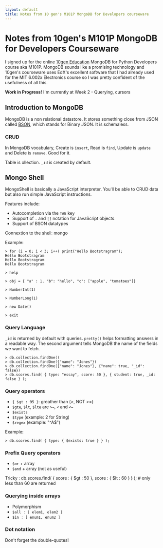 ```yaml
---
layout: default
title: Notes from 10 gen's M101P MongoDB for Developers courseware
---
```


# Notes from 10gen's M101P MongoDB for Developers Courseware

I signed up for the online [10gen Education](https://education.10gen.com/) MongoDB for Python Developers course aka M101P. MongoDB sounds like a promising technology and 10gen's courseware uses EdX's excellent software that I had already used for the MIT 6.002x Electronics course so I was pretty confident of the usefulness of all this.  

<div class="alert alert-info">
  <p><strong>Work in Progress!</strong> I'm currently at Week 2 - Querying, cursors</p>
</div>

## Introduction to MongoDB

MongoDB is a non relational datastore. It stores something close from JSON called [BSON](http://bsonspec.org), which stands for Binary JSON. It is schemaless.

### CRUD

In MongoDB vocabulary, Create is `insert`, Read is `find`, Update is `update` and Delete is `remove`. Good for it.

Table is ollection. `_id` is created by default.

## Mongo Shell

MongoShell is basically a JavaScript interpreter. You'll be able to CRUD data but also run simple JavaScript instructions.

Features include:

- Autocompletion via the `TAB` key
- Support of `.` and `[]` notation for JavaScript objects
- Support of BSON datatypes

Connextion to the shell: mongo

Example:

    > for (i = 0; i < 3; i++) print("Hello Bootstragram");
    Hello Bootstragram
    Hello Bootstragram
    Hello Bootstragram
    
    > help
    
    > obj = { "a" : 1, "b": "hello", "c": ["apple", "tomatoes"]}
    
    > NumberInt(1)

    > NumberLong(1)

    > new Date()

    > exit

### Query Language

`_id` is returned by default with queries.
`pretty()` helps formatting answers in a readable way.
The second argument tells MongoDB the name of the fields we want to fetch.

    > db.collection.findOne()
    > db.collection.findOne({"name": "Jones"})
    > db.collection.findOne({"name": "Jones"}, {"name": true, "_id": false})
    > db.scores.find( { type: "essay", score: 50 }, { student: true, _id: false } );
    
### Query operators

- `{ $gt : 95 }`: greather than (\>, NOT \>=)
- `$gte`, `$lt`, `$lte` are `>=`, `<` and `<=`
- `$exists` 
- `$type` (example: 2 for String)
- `$regex` (example: "^A$")

Example:

    > db.scores.find( { type: { $exists: true } } );

### Prefix Query operators

- `$or` + array 
- `$and` + array (not as useful)

Tricky : db.scores.find( { score : { $gt : 50 }, score : { $lt : 60 } } ); # only less than 60 are returned

### Querying inside arrays

- Polymorphism
- `$all : [ elem1, elem2 ]`
- `$in : [ enum1, enum2 ]` 

### Dot notation

Don't forget the double-quotes!